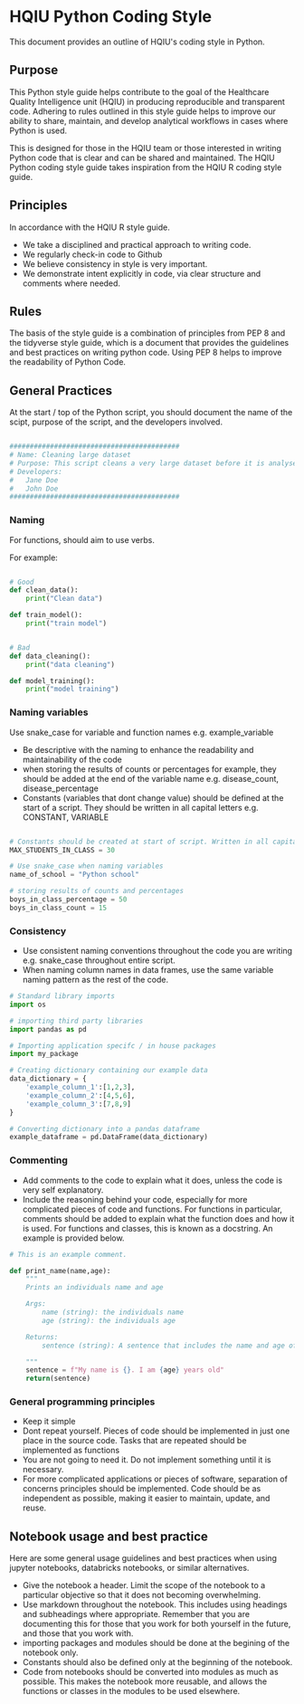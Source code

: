 # HQIU Python Coding Style

This document provides an outline of HQIU's coding style in Python.

## Purpose

This Python style guide helps contribute to the goal of the Healthcare Quality Intelligence unit (HQIU) in producing reproducible and transparent code. Adhering to rules outlined in this style guide helps to improve our ability to share, maintain, and develop analytical workflows in cases where Python is used. 

This is designed for those in the HQIU team or those interested in writing Python code that is clear and can be shared and maintained. The HQIU Python coding style guide takes inspiration from the HQIU R coding style guide.

## Principles

In accordance with the HQIU R style guide.

* We take a disciplined and practical approach to writing code.
* We regularly check-in code to Github
* We believe consistency in style is very important.
* We demonstrate intent explicitly in code, via clear structure and comments where needed.

## Rules

The basis of the style guide is a combination of principles from PEP 8 and the tidyverse style guide, which is a document that provides the guidelines and best practices on writing python code. Using PEP 8 helps to improve the readability of Python Code.

## General Practices

At the start / top of the Python script, you should document the name of the scipt, purpose of the script, and the developers involved. 

```python

##########################################
# Name: Cleaning large dataset
# Purpose: This script cleans a very large dataset before it is analysed
# Developers:
#   Jane Doe
#   John Doe
##########################################
```


### Naming 

For functions, should aim to use verbs. 

For example:

```python

# Good
def clean_data():
    print("Clean data")

def train_model():
    print("train model")


# Bad
def data_cleaning():
    print("data cleaning")

def model_training():
    print("model training")

```

### Naming variables

Use snake_case for variable and function names e.g. example_variable

- Be descriptive with the naming to enhance the readability and maintainability of the code
- when storing the results of counts or percentages for example, they should be added at the end of the variable name e.g. disease_count, disease_percentage
- Constants (variables that dont change value) should be defined at the start of a script. They should be written in all capital letters e.g. CONSTANT, VARIABLE

```python

# Constants should be created at start of script. Written in all capital letters
MAX_STUDENTS_IN_CLASS = 30

# Use snake_case when naming variables
name_of_school = "Python school"

# storing results of counts and percentages
boys_in_class_percentage = 50
boys_in_class_count = 15

```

### Consistency 

- Use consistent naming conventions throughout the code you are writing e.g. snake_case throughout entire script.
- When naming column names in data frames, use the same variable naming pattern as the rest of the code.

```python
# Standard library imports
import os

# importing third party libraries
import pandas as pd

# Importing application specifc / in house packages
import my_package

# Creating dictionary containing our example data
data_dictionary = {
    'example_column_1':[1,2,3],
    'example_column_2':[4,5,6],
    'example_column_3':[7,8,9]
}

# Converting dictionary into a pandas dataframe
example_dataframe = pd.DataFrame(data_dictionary)
```

### Commenting 

- Add comments to the code to explain what it does, unless the code is very self explanatory.
- Include the reasoning behind your code, especially for more complicated pieces of code and functions. For functions in particular, comments should be added to explain what the function does and how it is used. For functions and classes, this is known as a docstring. An example is provided below. 

```python
# This is an example comment.

def print_name(name,age):
    """
    Prints an individuals name and age

    Args:
        name (string): the individuals name
        age (string): the individuals age

    Returns:
        sentence (string): A sentence that includes the name and age of the individual

    """
    sentence = f"My name is {}. I am {age} years old"
    return(sentence)

```


### General programming principles

- Keep it simple
- Dont repeat yourself. Pieces of code should be implemented in just one place in the source code. Tasks that are repeated should be implemented as functions
- You are not going to need it. Do not implement something until it is necessary. 
- For more complicated applications or pieces of software, separation of concerns principles should be implemented. Code should be as independent as possible, making it easier to maintain, update, and reuse. 



## Notebook usage and best practice

Here are some general usage guidelines and best practices when using jupyter notebooks, databricks notebooks, or similar alternatives. 

- Give the notebook a header. Limit the scope of the notebook to a particular objective so that it does not becoming overwhelming. 
- Use markdown throughout the notebook. This includes using headings and subheadings where appropriate. Remember that you are documenting this for those that you work for both yourself in the future, and those that you work with. 
- importing packages and modules should be done at the begining of the notebook only. 
- Constants should also be defined only at the beginning of the notebook.
- Code from notebooks should be converted into modules as much as possible. This makes the notebook more reusable, and allows the functions or classes in the modules to be used elsewhere. 